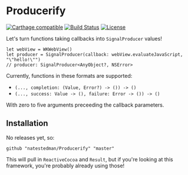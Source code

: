 # Producerify
[![Carthage compatible](https://img.shields.io/badge/Carthage-compatible-4BC51D.svg?style=flat)](https://github.com/Carthage/Carthage)
[![Build Status](https://travis-ci.org/natestedman/Producerify.svg?branch=master)](https://travis-ci.org/natestedman/Producerify)
[![License](https://img.shields.io/badge/license-Creative%20Commons%20Zero%20v1.0%20Universal-blue.svg)](https://creativecommons.org/publicdomain/zero/1.0/)

Let's turn functions taking callbacks into `SignalProducer` values!

    let webView = WKWebView()
    let producer = SignalProducer(callback: webView.evaluateJavaScript, "\"hello!\"")
    // producer: SignalProducer<AnyObject?, NSError>

Currently, functions in these formats are supported:

- `(..., completion: (Value, Error?) -> ()) -> ()`
- `(..., success: Value -> (), failure: Error -> ()) -> ()`

With zero to five arguments preceeding the callback parameters.

## Installation
No releases yet, so:

    github "natestedman/Producerify" "master"

This will pull in `ReactiveCocoa` and `Result`, but if you're looking at this framework, you're probably already using those!